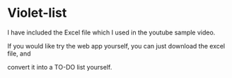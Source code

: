 # Violet-list

I have included the Excel file which I used in the youtube sample video. 

If you would like try the web app yourself, you can just download the excel file, and 

convert it into a TO-DO list yourself. 
